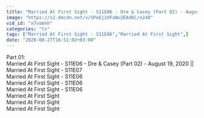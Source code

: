 ```yaml
---
title: "Married At First Sight - S11E06 - Dre & Casey (Part 02) - August 19, 2020 Married At First Sight - S11E07"
image: "https://s2.dmcdn.net/v/SPeEj1VFaWuZEAd6C/x240"
vid_id: "x7vomnh"
categories: "tv"
tags: ["Married At First Sight - S11E06","Married At First Sight",]
date: "2020-08-27T16:51:02+03:00"
---
```

Part 01:   <br>Married At First Sight - S11E06 - Dre &amp; Casey (Part 02) - August 19, 2020 || Married At First Sight - S11E07  <br>Married At First Sight - S11E06  <br>Married At First Sight - S11E06  <br>Married At First Sight - S11E06  <br>Married At First Sight  <br>Married At First Sight  <br>Married At First Sight
